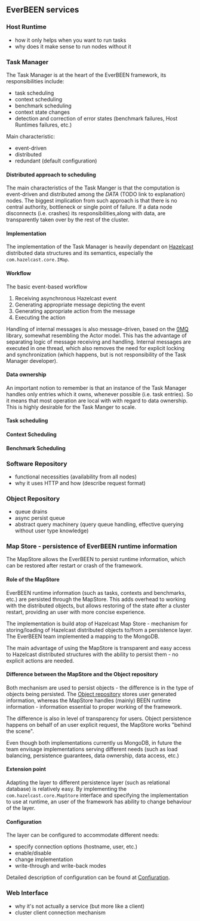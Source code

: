 ## EverBEEN services

### <a id="devel.services.hostruntime">Host Runtime</a>
* how it only helps when you want to run tasks
* why does it make sense to run nodes without it

### <a id="devel.services.taskmanger">Task Manager</a>
The Task Manager is at the heart of the EverBEEN framework, its responsibilities include:

* task scheduling
* context scheduling
* benchmark scheduling
* context state changes
* detection and correction of error states (benchmark failures, Host Runtimes failures, etc.)

Main characteristic:

* event-driven
* distributed
* redundant (default configuration)

#### <a id="devel.services.taskmanager.distributed">Distributed approach to scheduling</a>
The main characteristics of the Task Manger is that the computation is event-driven
and distributed among the *DATA* (TODO link to explanation) nodes. The biggest implication
from such approach is that there is no central authority, bottleneck or single point
of failure. If a data node disconnects (i.e. crashes) its responsibilities,along with
data, are transparently taken over by the rest of the cluster.

#### <a id="devel.services.taskmanager.implementation">Implementation</a>
The implementation of the Task Manager is heavily dependant on [Hazelcast](#devel.techno.hazelcast)
distributed data structures and its semantics, especially the `com.hazelcast.core.IMap`.

#### <a id="devel.services.taskmanger.workflow">Workflow</a>
The basic event-based workflow

 1. Receiving asynchronous Hazelcast event
 2. Generating appropriate message depicting the event
 3. Generating appropriate action from the message
 4. Executing the action


Handling of internal messages is also message-driven, based on the [0MQ](#devel.techno.zmq)
library, somewhat resembling the Actor model. This has the advantage of separating
logic of message receiving and handling. Internal messages are executed in one thread,
which also removes the need for explicit locking and synchronization (which happens,
but is not responsibility of the Task Manager developer).


#### <a id="devel.services.taskmanager.ownership">Data ownership</a>
An important notion to remember is that an instance of the Task Manager handles
only entries which it owns, whenever possible (i.e. task entries). So it means
that most operation are local with with regard to data ownership. This is highly
desirable for the Task Manger to scale.

#### <a id="devel.services.taskmanager.tasks">Task scheduling</a>

#### <a id="devel.services.taskmanager.contexts">Context Scheduling</a>

#### <a id="devel.services.taskmanager.benchmarks">Benchmark Scheduling</a>


### <a id="devel.services.swrepo">Software Repository</a>

* functional necessities (availability from all nodes)
* why it uses HTTP and how (describe request format)

### <a id="devel.services.objectrepo">Object Repository</a>

* queue drains
* async persist queue
* abstract query machinery (query queue handling, effective querying without user type knowledge)

### <a id="devel.services.mapstore">Map Store - persistence of EverBEEN runtime information</a>

The MapStore allows the EverBEEN to persist runtime information, which can
be restored after restart or crash of the framework.

#### <a id="devel.services.mapstore.role">Role of the MapStore</a>

EverBEEN runtime information (such as tasks, contexts and benchmarks, etc.) are
persisted through the MapStore. This adds overhead to working with the distributed
objects, but allows restoring of the state after a cluster restart, providing an
user with more concise experience.

The implementation is build atop of Hazelcast Map Store - mechanism for storing/loading
of Hazelcast distributed objects to/from a persistence layer. The EverBEEN
team implemented a mapping to the MongoDB.

The main advantage of using the MapStore is transparent and easy access to Hazelcast
distributed structures with the ability to persist them - no explicit actions are
needed.

#### <a id="devel.services.mapstore.difference">Difference between the MapStore and the Object repository</a>
Both mechanism are used to persist objects - the difference is in the type of objects
being persisted. The [Object repository](#devel.services.objectrepo) stores
user generated information, whereas the MapStore handles (mainly) BEEN runtime
information - information essential to proper working of the framework.

The difference is also in level of transparency for users. Object persistence
happens on behalf of an user explicit request, the MapStore works "behind the scene".

Even though both implementations currently us MongoDB, in future the team envisage
implementations serving different needs (such as load balancing, persistence
guarantees, data ownership, data access, etc.)

#### <a id="devel.services.mapstore.extension">Extension point</a>
Adapting the layer to different persistence layer (such as relational database)
is relatively easy. By implementing the `com.hazelcast.core.MapStore` interface
and specifying the implementation to use at runtime, an user of the framework
has ability to change behaviour of the layer.

#### <a id="devel.services.mapstore.configuration">Configuration</a>
The layer can be configured to accommodate different needs:

* specify connection options (hostname, user, etc.)
* enable/disable
* change implementation
* write-through and write-back modes

Detailed description of configuration can be found at [Confiuration](#user.configuration).

### <a id="devel.services.webinterface">Web Interface</a>
* why it's not actually a service (but more like a client)
* cluster client connection mechanism
